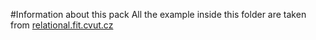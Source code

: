 #Information about this pack
All the example inside this folder are taken from [relational.fit.cvut.cz](https://relational.fit.cvut.cz/search?databaseSize%5B%5D=KB)
